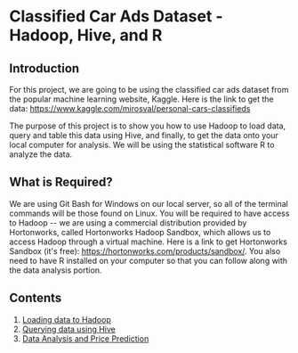 # Classified Car Ads Dataset - Hadoop, Hive, and R

## Introduction
For this project, we are going to be using the classified car ads dataset from the popular machine learning website, Kaggle. Here is the link to get the data: https://www.kaggle.com/mirosval/personal-cars-classifieds

The purpose of this project is to show you how to use Hadoop to load data, query and table this data using Hive, and finally, to get the data onto your local computer for analysis. We will be using the statistical software R to analyze the data.

## What is Required?
We are using Git Bash for Windows on our local server, so all of the terminal commands will be those found on Linux. You will be required to have access to Hadoop -- we are using a commercial distribution provided by Hortonworks, called Hortonworks Hadoop Sandbox, which allows us to access Hadoop through a virtual machine. Here is a link to get Hortonworks Sandbox (it's free): https://hortonworks.com/products/sandbox/. You also need to have R installed on your computer so that you can follow along with the data analysis portion.

## Contents
1. [Loading data to Hadoop](https://github.com/mbdata/classified_car_ads/blob/master/notebooks/load_data.md)
2. [Querying data using Hive](https://github.com/mbdata/classified_car_ads/blob/master/notebooks/query_data.md)
3. [Data Analysis and Price Prediction](https://github.com/mbdata/classified_car_ads/blob/master/notebooks/data_analysis_cars.md)
